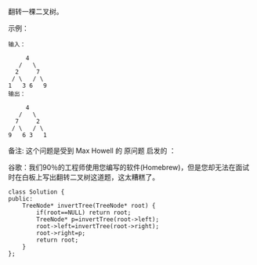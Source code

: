 翻转一棵二叉树。

示例：
```
输入：

     4
   /   \
  2     7
 / \   / \
1   3 6   9
输出：

     4
   /   \
  7     2
 / \   / \
9   6 3   1

```
备注:
这个问题是受到 Max Howell 的 原问题 启发的 ：

谷歌：我们90％的工程师使用您编写的软件(Homebrew)，但是您却无法在面试时在白板上写出翻转二叉树这道题，这太糟糕了。
```
class Solution {
public:
    TreeNode* invertTree(TreeNode* root) {
        if(root==NULL) return root;
        TreeNode* p=invertTree(root->left);
        root->left=invertTree(root->right);
        root->right=p;
        return root;
    }
};
```